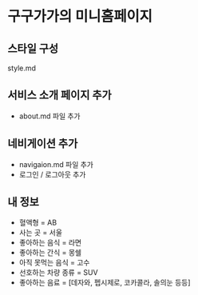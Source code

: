 # 구구가가의 미니홈페이지

## 스타일 구성
style.md

## 서비스 소개 페이지 추가
- about.md 파일 추가

## 네비게이션 추가
- navigaion.md 파일 추가
- 로그인 / 로그아웃 추가

## 내 정보
- 혈액형 = AB
- 사는 곳 = 서울
- 좋아하는 음식 = 라면
- 좋아하는 간식 = 몽쉘
- 아직 못먹는 음식 = 고수
- 선호하는 차량 종류 = SUV
- 좋아하는 음료 = [데자와, 펩시제로, 코카콜라, 솔의눈 등등]